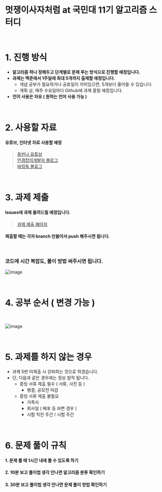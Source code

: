 # 멋쟁이사자처럼 at 국민대 11기 알고리즘 스터디   

<br/>
 
# 1. 진행 방식
+ **알고리즘 하나 정해두고 단계별로 문제 푸는 방식으로 진행할 예정입니다.**
+ **과제는 백준에서 1주일에 최대 5개까지 출제할 에정입니다.**
  + 개념 공부가 필요하거나 공휴일이 끼어있으면, 5개보다 줄어들 수 있습니다.
  + 계획 상, 매주 수요일마다 Github에 과제 올릴 예정입니다.
+ **언어 사용은 자유 ( 원하는 언어 사용 가능 )**

<br/>

# 2. 사용할 자료
#### 유튜브, 인터넷 자료 사용할 예정
> [동빈나 유튜브](https://www.youtube.com/@dongbinna)   
> [안경잡이개발자 블로그](https://m.blog.naver.com/PostList.naver?blogId=ndb796)   
> [바킹독 블로그](https://blog.encrypted.gg/category/%EA%B0%95%EC%A2%8C/%EC%8B%A4%EC%A0%84%20%EC%95%8C%EA%B3%A0%EB%A6%AC%EC%A6%98)
<br/>

# 3. 과제 제출
#### Issues에 과제 올려드릴 예정입니다.
> [과제 제출 페이지](https://github.com/Likelion-algorithm-study/Assignment/issues)
#### 제출할 때는 각자 branch 만들어서 push 해주시면 됩니다.

<br/>

### 코드에 시간 복잡도, 풀이 방법 써주시면 됩니다.
![image](https://github.com/Likelion-algorithm-study/Assignment/assets/127489230/08bbef1b-b575-4c23-b02a-296270fbe035)

<br/>
 
# 4. 공부 순서 ( 변경 가능 )
<br/>

![image](https://github.com/Likelion-algorithm-study/Assignment/assets/127489230/1795325b-2baf-4564-a85b-1cbb451e76bd)

<br/>

# 5. 과제를 하지 않는 경우
+ 과제 5번 미제출 시 강퇴하는 것으로 하겠습니다.
+ 단, 다음과 같은 경우에는 정상 참작 됩니다.   
  + 증빙 서류 제출 필수 ( 서류, 사진 등 )
    + 병결, 공모전 마감
  + 증빙 서류 제출 불필요
    + 가족사
    + 회사일 ( 배포 등 바쁜 경우 )
    + 시험 직전 주간 / 시험 주간

<br/>

# 6. 문제 풀이 규칙
#### 1. 문제 풀 때 1시간 내에 풀 수 있도록 하기   
#### 2. 10분 보고 풀이법 생각 안나면 알고리즘 분류 확인하기   
#### 3. 30분 보고 풀이법 생각 안나면 문제 풀이 방법 확인하기   

